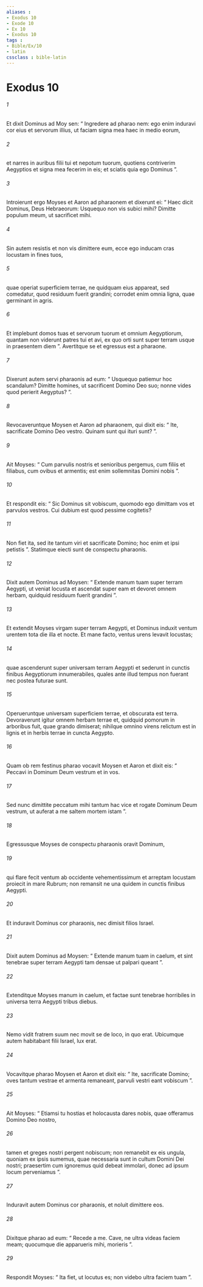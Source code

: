 ```yaml
---
aliases : 
- Exodus 10
- Exode 10
- Ex 10
- Exodus 10
tags : 
- Bible/Ex/10
- latin
cssclass : bible-latin
---
```


# Exodus 10

###### 1
Et dixit Dominus ad Moy sen: “ Ingredere ad pharao nem: ego enim induravi cor eius et servorum illius, ut faciam signa mea haec in medio eorum, 
###### 2
et narres in auribus filii tui et nepotum tuorum, quotiens contriverim Aegyptios et signa mea fecerim in eis; et sciatis quia ego Dominus ”.
###### 3
Introierunt ergo Moyses et Aaron ad pharaonem et dixerunt ei: “ Haec dicit Dominus, Deus Hebraeorum: Usquequo non vis subici mihi? Dimitte populum meum, ut sacrificet mihi. 
###### 4
Sin autem resistis et non vis dimittere eum, ecce ego inducam cras locustam in fines tuos, 
###### 5
quae operiat superficiem terrae, ne quidquam eius appareat, sed comedatur, quod residuum fuerit grandini; corrodet enim omnia ligna, quae germinant in agris. 
###### 6
Et implebunt domos tuas et servorum tuorum et omnium Aegyptiorum, quantam non viderunt patres tui et avi, ex quo orti sunt super terram usque in praesentem diem ”. Avertitque se et egressus est a pharaone.
###### 7
Dixerunt autem servi pharaonis ad eum: “ Usquequo patiemur hoc scandalum? Dimitte homines, ut sacrificent Domino Deo suo; nonne vides quod perierit Aegyptus? ”. 
###### 8
Revocaveruntque Moysen et Aaron ad pharaonem, qui dixit eis: “ Ite, sacrificate Domino Deo vestro. Quinam sunt qui ituri sunt? ”. 
###### 9
Ait Moyses: “ Cum parvulis nostris et senioribus pergemus, cum filiis et filiabus, cum ovibus et armentis; est enim sollemnitas Domini nobis ”. 
###### 10
Et respondit eis: “ Sic Dominus sit vobiscum, quomodo ego dimittam vos et parvulos vestros. Cui dubium est quod pessime cogitetis? 
###### 11
Non fiet ita, sed ite tantum viri et sacrificate Domino; hoc enim et ipsi petistis ”. Statimque eiecti sunt de conspectu pharaonis.
###### 12
Dixit autem Dominus ad Moysen: “ Extende manum tuam super terram Aegypti, ut veniat locusta et ascendat super eam et devoret omnem herbam, quidquid residuum fuerit grandini ”. 
###### 13
Et extendit Moyses virgam super terram Aegypti, et Dominus induxit ventum urentem tota die illa et nocte. Et mane facto, ventus urens levavit locustas; 
###### 14
quae ascenderunt super universam terram Aegypti et sederunt in cunctis finibus Aegyptiorum innumerabiles, quales ante illud tempus non fuerant nec postea futurae sunt. 
###### 15
Operueruntque universam superficiem terrae, et obscurata est terra. Devoraverunt igitur omnem herbam terrae et, quidquid pomorum in arboribus fuit, quae grando dimiserat; nihilque omnino virens relictum est in lignis et in herbis terrae in cuncta Aegypto.
###### 16
Quam ob rem festinus pharao vocavit Moysen et Aaron et dixit eis: “ Peccavi in Dominum Deum vestrum et in vos. 
###### 17
Sed nunc dimittite peccatum mihi tantum hac vice et rogate Dominum Deum vestrum, ut auferat a me saltem mortem istam ”. 
###### 18
Egressusque Moyses de conspectu pharaonis oravit Dominum, 
###### 19
qui flare fecit ventum ab occidente vehementissimum et arreptam locustam proiecit in mare Rubrum; non remansit ne una quidem in cunctis finibus Aegypti. 
###### 20
Et induravit Dominus cor pharaonis, nec dimisit filios Israel. 
###### 21
Dixit autem Dominus ad Moysen: “ Extende manum tuam in caelum, et sint tenebrae super terram Aegypti tam densae ut palpari queant ”. 
###### 22
Extenditque Moyses manum in caelum, et factae sunt tenebrae horribiles in universa terra Aegypti tribus diebus. 
###### 23
Nemo vidit fratrem suum nec movit se de loco, in quo erat. Ubicumque autem habitabant filii Israel, lux erat.
###### 24
Vocavitque pharao Moysen et Aaron et dixit eis: “ Ite, sacrificate Domino; oves tantum vestrae et armenta remaneant, parvuli vestri eant vobiscum ”. 
###### 25
Ait Moyses: “ Etiamsi tu hostias et holocausta dares nobis, quae offeramus Domino Deo nostro, 
###### 26
tamen et greges nostri pergent nobiscum; non remanebit ex eis ungula, quoniam ex ipsis sumemus, quae necessaria sunt in cultum Domini Dei nostri; praesertim cum ignoremus quid debeat immolari, donec ad ipsum locum perveniamus ”.
###### 27
Induravit autem Dominus cor pharaonis, et noluit dimittere eos. 
###### 28
Dixitque pharao ad eum: “ Recede a me. Cave, ne ultra videas faciem meam; quocumque die apparueris mihi, morieris ”. 
###### 29
Respondit Moyses: “ Ita fiet, ut locutus es; non videbo ultra faciem tuam ”.
